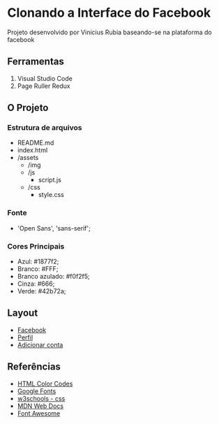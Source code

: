 # Clonando a Interface do Facebook

Projeto desenvolvido por Vinicius Rubia baseando-se na plataforma do facebook

## Ferramentas

1. Visual Studio Code
2. Page Ruller Redux

## O Projeto

### Estrutura de arquivos 

- README.md
- index.html
- /assets
    - /img
    - /js
        - script.js
    - /css
        - style.css

### Fonte

- 'Open Sans', 'sans-serif';

### Cores Principais

- Azul: #1877f2;
- Branco: #FFF;
- Branco azulado: #f0f2f5;
- Cinza: #666;
- Verde: #42b72a;

## Layout

- [Facebook](./assets/img/facebook.png)
- [Perfil](./assets/img/popupPerfil.png)
- [Adicionar conta](./assets/img/popupAddAccount.png)

## Referências
- [HTML Color Codes](https://htmlcolorcodes.com/)
- [Google Fonts](https://fonts.google.com/)
- [w3schools - css](https://www.w3schools.com/css/)
- [MDN Web Docs](https://developer.mozilla.org/pt-BR/)
- [Font Awesome](https://fontawesome.com/)
